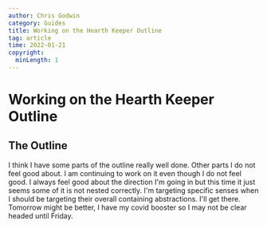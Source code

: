 ```yaml
---
author: Chris Godwin
category: Guides
title: Working on the Hearth Keeper Outline
tag: article
time: 2022-01-21
copyright:
  minLength: 1
---
```

# Working on the Hearth Keeper Outline

## The Outline

I think I have some parts of the outline really well done. Other parts I do not feel good about. I am continuing to work on it even though I do not feel good. I always feel good about the direction I'm going in but this time it just seems some of it is not nested correctly. I'm targeting specific senses when I should be targeting their overall containing abstractions. I'll get there. Tomorrow might be better, I have my covid booster so I may not be clear headed until Friday.